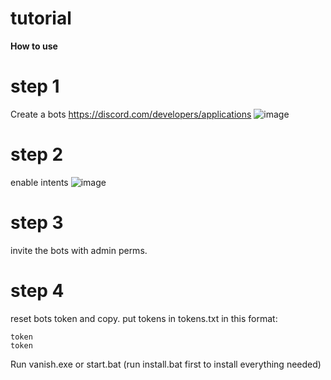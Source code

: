# tutorial
**How to use**

# step 1 
Create a bots https://discord.com/developers/applications
![image](https://github.com/vanishgg/VanishNuker/assets/169748142/dd40dac0-9509-46b4-bc70-7cb289ca1180)


# step 2
enable intents
![image](https://github.com/vanishgg/VanishNuker/assets/169748142/19f132ae-431b-4762-8fc8-8a1d16de3252)

# step 3 
invite the bots with admin perms.

# step 4
reset bots token and copy.
put tokens in tokens.txt in this format:
```
token
token
```
Run vanish.exe or start.bat (run install.bat first to install everything needed)
